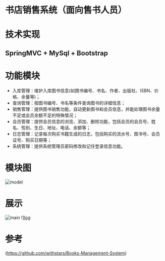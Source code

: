 # 书店销售系统（面向售书人员）

# 技术实现

## SpringMVC + MySql + Bootstrap

# 功能模块

   - 入库管理：维护入库图书信息(如图书编号、书名、作者、出版社、ISBN、价格、余量等)；
   - 查询管理：按图书编号、书名等条件查询图书的详细信息；
   - 销售管理：提供图书销售功能，自动更新图书和会员信息，并能处理图书余量不足或会员余额不足的特殊情况；
   - 会员管理：提供会员信息的浏览、添加、删除功能，包括会员的会员号、姓名、性别、生日、地址、电话、余额等；
   - 日志管理：记录每次购买书籍生成的日志，包括购买的流水号、图书号、会员证号、购买日期等；
   - 系统管理：提供系统管理员密码修改和记住登录信息功能。 
   
# 模块图
 ![model](https://github.com/Traveler-WM/BookMS/edit/master/img/model.jpg)
 
# 展示
 ![main](https://github.com/Traveler-WM/BookMS/edit/master/img/main.jpg)
 !][log](https://github.com/Traveler-WM/BookMS/edit/master/img/log.jpg)
 
# 参考
 (https://github.com/withstars/Books-Management-System)

